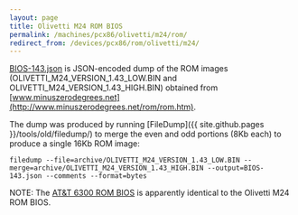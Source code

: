 ```yaml
---
layout: page
title: Olivetti M24 ROM BIOS
permalink: /machines/pcx86/olivetti/m24/rom/
redirect_from: /devices/pcx86/rom/olivetti/m24/
---
```


[BIOS-143.json](BIOS-143.json) is JSON-encoded dump of the ROM images (OLIVETTI_M24_VERSION_1.43_LOW.BIN
and OLIVETTI_M24_VERSION_1.43_HIGH.BIN) obtained from [www.minuszerodegrees.net](http://www.minuszerodegrees.net/rom/rom.htm).

The dump was produced by running [FileDump]({{ site.github.pages }}/tools/old/filedump/) to merge the even and odd portions (8Kb each)
to produce a single 16Kb ROM image:

	filedump --file=archive/OLIVETTI_M24_VERSION_1.43_LOW.BIN --merge=archive/OLIVETTI_M24_VERSION_1.43_HIGH.BIN --output=BIOS-143.json --comments --format=bytes

NOTE: The [AT&T 6300 ROM BIOS](/machines/pcx86/att/6300/rom/) is apparently identical to the Olivetti M24 ROM BIOS.
